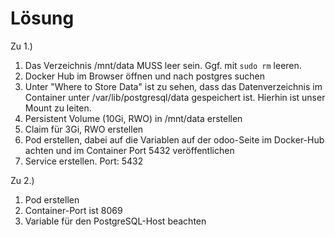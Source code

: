 # Lösung

Zu 1.)

1. Das Verzeichnis /mnt/data MUSS leer sein. Ggf. mit ```sudo rm``` leeren.
2. Docker Hub im Browser öffnen und nach postgres suchen
3. Unter "Where to Store Data" ist zu sehen, dass das Datenverzeichnis im Container unter /var/lib/postgresql/data gespeichert ist. Hierhin ist unser Mount zu leiten.
4. Persistent Volume (10Gi, RWO) in /mnt/data erstellen
5. Claim für 3Gi, RWO erstellen
6. Pod erstellen, dabei auf die Variablen auf der odoo-Seite im Docker-Hub achten und im Container Port 5432 veröffentlichen
7. Service erstellen. Port: 5432

Zu 2.)
1. Pod erstellen
2. Container-Port ist 8069
3. Variable für den PostgreSQL-Host beachten

